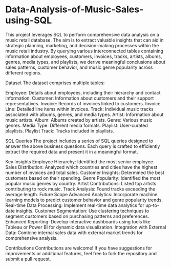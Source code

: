 # Data-Analysis-of-Music-Sales-using-SQL
This project leverages SQL to perform comprehensive data analysis on a music retail database. The aim is to extract valuable insights that can aid in strategic planning, marketing, and decision-making processes within the music retail industry. By querying various interconnected tables containing information about employees, customers, invoices, tracks, artists, albums, genres, media types, and playlists, we derive meaningful conclusions about sales patterns, customer behavior, and music genre popularity across different regions.

Dataset
The dataset comprises multiple tables:

Employee: Details about employees, including their hierarchy and contact information.
Customer: Information about customers and their support representatives.
Invoice: Records of invoices linked to customers.
Invoice Line: Detailed line items within invoices.
Track: Individual music tracks associated with albums, genres, and media types.
Artist: Information about music artists.
Album: Albums created by artists.
Genre: Various music genres.
Media Type: Different media formats.
Playlist: User-curated playlists.
Playlist Track: Tracks included in playlists.

SQL Queries
The project includes a series of SQL queries designed to answer the above business questions. Each query is crafted to efficiently extract the required data and present it in a meaningful format.

Key Insights
Employee Hierarchy: Identified the most senior employee.
Sales Distribution: Analyzed which countries and cities have the highest number of invoices and total sales.
Customer Insights: Determined the best customers based on their spending.
Genre Popularity: Identified the most popular music genres by country.
Artist Contributions: Listed top artists contributing to rock music.
Track Analysis: Found tracks exceeding the average length.
Future Scope
Advanced Analytics: Incorporate machine learning models to predict customer behavior and genre popularity trends.
Real-time Data Processing: Implement real-time data analytics for up-to-date insights.
Customer Segmentation: Use clustering techniques to segment customers based on purchasing patterns and preferences.
Enhanced Reporting: Develop interactive dashboards using tools like Tableau or Power BI for dynamic data visualization.
Integration with External Data: Combine internal sales data with external market trends for comprehensive analysis.

Contributions
Contributions are welcome! If you have suggestions for improvements or additional features, feel free to fork the repository and submit a pull request.
